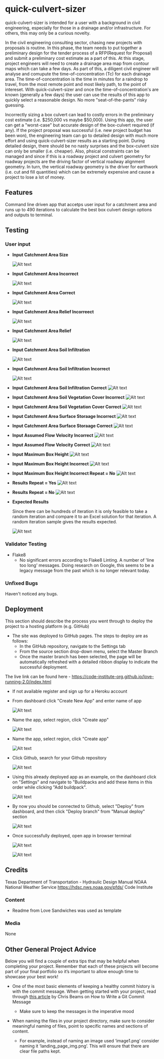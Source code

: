 # quick-culvert-sizer

quick-culvert-sizer is intended for a user with a background in civil engineering, especially for those in a drainage and/or infrastructure. For others, this may only be a curious novelty.

In the civil engineering consulting sector, chasing new projects with proposals is routine. In this phase, the team needs to put together a preliminary design for the tender process of a RFP(Request for Proposal) and submit a preliminary cost estimate as a part of this. At this stage, project engineers will need to create a drainage area map from contour maps which can take a few days. As part of this, a diligent civil engineer will analyse and comupute the time-of-concentration (Tc) for each drainage area. The time-of-concentration is the time in minutes for a raindrop to travel, from the most remote point and most likely path, to the point of intereset. With quick-culvert-sizer and once the time-of-concentration's are known (generally a few days) the user can use the results of this app to quickly select a reasonable design. No more "seat-of-the-pants" risky guessing. 

Incorrectly sizing a box culvert can lead to costly errors in the preliminary cost estimate (i.e. $250,000 vs maybe $50,000). Using this app, the user can get a "worst-case" but accurate design of the box-culvert required (if any). If the project proposal was successful (i.e. new project budget has been won), the engineering team can go to detailed design with much more effort and using quick-culvert-sizer results as a starting point. During detailed design, there should be no nasty surprises and the box-culvert size can only be smaller (i.e. cheaper). Also, phsical constraints can be managed and since if this is a roadway project and culvert geometry for roadway projects are the driving factor of vertical roadway alignment geometry. In turn, the vertical roadway geometry is the driver for earthwork (i.e. cut and fill quantities) which can be extremely expensive and cause a project to lose a lot of money.

## Features 

Command line driven app that accetps user input for a catchment area and runs up to 490 iterations to calculate the best box culvert design options and outputs to terminal.

## Testing 

### User input
  - __Input Catchment Area Size__

      ![Alt text](/images/input_catchment_area.png)

  - __Input Catchment Area Incorrect__

      ![Alt text](/images/input_catchment_area_incorrect.png)

  - __Input Catchment Area Correct__

      ![Alt text](/images/input_catchment_area_correct.png)

  - __Input Catchment Area Relief Incorreect__

      ![Alt text](/images/input_catchment_area_relief_incorrect.png)

  - __Input Catchment Area Relief__

      ![Alt text](/images/input_catchment_area_relief.png)

  - __Input Catchment Area Soil Infiltration__

      ![Alt text](/images/input_catchment_area_soil_infiltration.png)

  - __Input Catchment Area Soil Infiltration Incorrect__

      ![Alt text](/images/input_catchment_area_soil_infiltration_incorrect.png)

  - __Input Catchment Area Soil Infiltration Correct__
      ![Alt text](/images/input_catchment_area_soil_infiltration_correct.png)

  - __Input Catchment Area Soil Vegetation Cover Incorrect__
      ![Alt text](/images/input_catchment_area_vegetation_incorrect.png)

  - __Input Catchment Area Soil Vegetation Cover Correct__
      ![Alt text](/images/input_catchment_area_vegetation_correct.png)

  - __Input Catchment Area Surface Storaage Incorrect__
      ![Alt text](/images/input_catchment_area_surface_storage_incorrect.png)

  - __Input Catchment Area Surface Storaage Correct__
      ![Alt text](/images/input_catchment_area_surface_storage_correct.png)

  - __Input Assumed Flow Velocity Incorrect__
      ![Alt text](/images/input_assumed_flow_velocity_incorrect.png)

  - __Input Assumed Flow Velocity Correct__
      ![Alt text](/images/input_assumed_flow_velocity_correct.png)

  - __Input Maximum Box Height__
      ![Alt text](/images/input_max_box_height.png)


  - __Input Maximum Box Height Incorrect__
      ![Alt text](/images/input_max_box_height_incorrect.png)

  - __Input Maximum Box Height Incorrect Repeat = No__
      ![Alt text](/images/input_max_box_height_correct_repeat_no.png)

  - __Results Repeat = Yes__
      ![Alt text](/images/repeat_app_yes.png)

  - __Results Repeat = No__
      ![Alt text](/images/repeat_app_no.png)

  - __Expected Results__

      Since there can be hundreds of iteration it is only feasible to take a random iteration
      and compare it to an Excel solution for that iteration. A random iteration sample gives
      the results expected.

      ![Alt text](/images/_expected_results.png)


### Validator Testing 

- Flake8
  - No significant errors according to Flake8 Linting. A number of 'line too long' messages. Doing research on Google, this seems to be a legacy message from the past which is no longer relevant today.


### Unfixed Bugs

Haven't noticed any bugs.

## Deployment

This section should describe the process you went through to deploy the project to a hosting platform (e.g. GitHub) 

- The site was deployed to GitHub pages. The steps to deploy are as follows: 
  - In the GitHub repository, navigate to the Settings tab 
  - From the source section drop-down menu, select the Master Branch
  - Once the master branch has been selected, the page will be automatically refreshed with a detailed ribbon display to indicate the successful deployment. 

The live link can be found here - https://code-institute-org.github.io/love-running-2.0/index.html

- If not available register and sign up for a Heroku account
- From dashboard click "Create New App" and enter name of app

    ![Alt text](/images/Heroko_dashboard_create_new_app.png)

- Name the app, select region, click "Create app"

    ![Alt text](/images/Heroko_create_app.png)

- Name the app, select region, click "Create app"

    ![Alt text](/images/Heroko_connect_app_to_github_repository.png)

- Click Github, search for your Github repository

    ![Alt text](/images/Heroko_connect_app_to_github_repository.png)

- Using this already deployed app as an example, on the dashboard click on "Settings" and navigate  to "Buildpacks and add these items in this order while clicking "Add buildpack".

    ![Alt text](/images/Heroko_settings_buildpacks.png)

- By now you should be connected to Github, select "Deploy" from dashboard, and then click "Deploy branch" from "Manual deploy" section

    ![Alt text](/images/Heroko_deploy_app.png)

- Once successfully deployed, open app in browser terminal

    ![Alt text](/images/Heroku_once_deployed_open_app.png)

    ![Alt text](/images/Heroku_running_app.png)


## Credits 

Texas Department of Transportation - Hydraulic Design Manual
NOAA National Weather Service https://hdsc.nws.noaa.gov/pfds/
Code Institute

### Content 

- Readme from Love Sandwiches was used as template

### Media

None 

## Other General Project Advice

Below you will find a couple of extra tips that may be helpful when completing your project. Remember that each of these projects will become part of your final portfolio so it’s important to allow enough time to showcase your best work! 

- One of the most basic elements of keeping a healthy commit history is with the commit message. When getting started with your project, read through [this article](https://chris.beams.io/posts/git-commit/) by Chris Beams on How to Write  a Git Commit Message 
  - Make sure to keep the messages in the imperative mood 

- When naming the files in your project directory, make sure to consider meaningful naming of files, point to specific names and sections of content.
  - For example, instead of naming an image used ‘image1.png’ consider naming it ‘landing_page_img.png’. This will ensure that there are clear file paths kept. 





